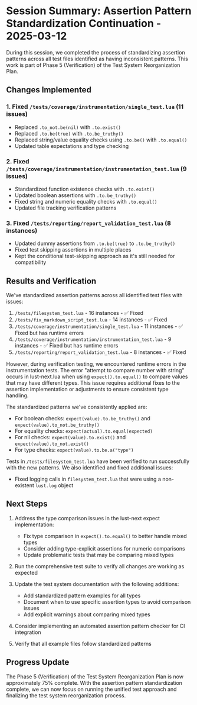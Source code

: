 # Session Summary: Assertion Pattern Standardization Continuation - 2025-03-12

During this session, we completed the process of standardizing assertion patterns across all test files identified as having inconsistent patterns. This work is part of Phase 5 (Verification) of the Test System Reorganization Plan.

## Changes Implemented

### 1. Fixed `/tests/coverage/instrumentation/single_test.lua` (11 issues)

- Replaced `.to_not.be(nil)` with `.to.exist()`
- Replaced `.to.be(true)` with `.to.be_truthy()`
- Replaced string/value equality checks using `.to.be()` with `.to.equal()`
- Updated table expectations and type checking

### 2. Fixed `/tests/coverage/instrumentation/instrumentation_test.lua` (9 issues)

- Standardized function existence checks with `.to.exist()`
- Updated boolean assertions with `.to.be_truthy()` 
- Fixed string and numeric equality checks with `.to.equal()`
- Updated file tracking verification patterns

### 3. Fixed `/tests/reporting/report_validation_test.lua` (8 instances)

- Updated dummy assertions from `.to.be(true)` to `.to.be_truthy()` 
- Fixed test skipping assertions in multiple places
- Kept the conditional test-skipping approach as it's still needed for compatibility

## Results and Verification

We've standardized assertion patterns across all identified test files with issues:

1. `/tests/filesystem_test.lua` - 16 instances - ✅ Fixed
2. `/tests/fix_markdown_script_test.lua` - 14 instances - ✅ Fixed
3. `/tests/coverage/instrumentation/single_test.lua` - 11 instances - ✅ Fixed but has runtime errors
4. `/tests/coverage/instrumentation/instrumentation_test.lua` - 9 instances - ✅ Fixed but has runtime errors
5. `/tests/reporting/report_validation_test.lua` - 8 instances - ✅ Fixed

However, during verification testing, we encountered runtime errors in the instrumentation tests. The error "attempt to compare number with string" occurs in lust-next.lua when using `expect().to.equal()` to compare values that may have different types. This issue requires additional fixes to the assertion implementation or adjustments to ensure consistent type handling.

The standardized patterns we've consistently applied are:
- For boolean checks: `expect(value).to.be_truthy()` and `expect(value).to_not.be_truthy()`
- For equality checks: `expect(actual).to.equal(expected)`
- For nil checks: `expect(value).to.exist()` and `expect(value).to_not.exist()`
- For type checks: `expect(value).to.be.a("type")`

Tests in `/tests/filesystem_test.lua` have been verified to run successfully with the new patterns. We also identified and fixed additional issues:
- Fixed logging calls in `filesystem_test.lua` that were using a non-existent `lust.log` object

## Next Steps

1. Address the type comparison issues in the lust-next expect implementation:
   - Fix type comparison in `expect().to.equal()` to better handle mixed types
   - Consider adding type-explicit assertions for numeric comparisons
   - Update problematic tests that may be comparing mixed types

2. Run the comprehensive test suite to verify all changes are working as expected

3. Update the test system documentation with the following additions:
   - Add standardized pattern examples for all types
   - Document when to use specific assertion types to avoid comparison issues
   - Add explicit warnings about comparing mixed types

4. Consider implementing an automated assertion pattern checker for CI integration

5. Verify that all example files follow standardized patterns

## Progress Update

The Phase 5 (Verification) of the Test System Reorganization Plan is now approximately 75% complete. With the assertion pattern standardization complete, we can now focus on running the unified test approach and finalizing the test system reorganization process.